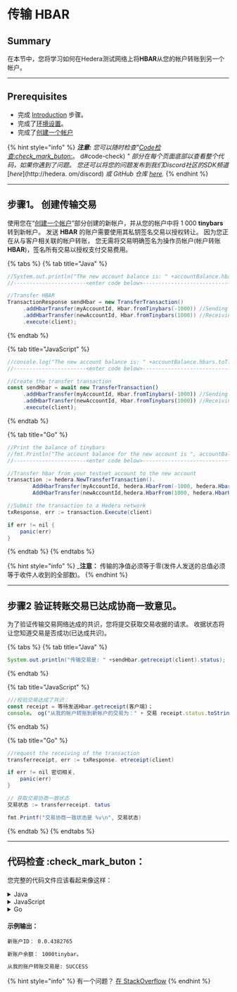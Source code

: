 # 传输 HBAR

## Summary

在本节中，您将学习如何在Hedera测试网络上将**HBAR**从您的帐户转账到另一个帐户。

***

## Prerequisites <a href="#pre-requisites" id="pre-requisites"></a>

- 完成 [Introduction](introduction.md) 步骤。
- 完成了[环境设置](环境-设置.md)。
- 完成了[创建一个帐户](创建一个帐户。md)

{% hint style="info" %}
_**注意:** 您可以随时检查"_[_Code检查:check_mark_buton:_](transfer-hbar)。 d#code-check) _" 部分在每个页面底部以查看整个代码，如果你遇到了问题。 您还可以将您的问题发布到我们Discord社区的SDK频道_ [_here_](http://hedera. om/discord) _或 GitHub 仓库_ [_here_](https://github.com/hashgraph/hedera-docs)_._
{% endhint %}

***

## 步骤1。 创建传输交易

使用您在“[创建一个帐户](create-an-account.md)”部分创建的新帐户，并从您的帐户中将 1 000 **tinybars** 转到新帐户。 发送 **HBAR** 的账户需要使用其私钥签名交易以授权转让。 因为您正在从与客户相关联的帐户转账， 您无需将交易明确签名为操作员帐户(帐户转账**HBAR**)，签名所有交易以授权支付交易费用。

{% tabs %}
{% tab title="Java" %}

```java
//System.out.println("The new account balance is: " +accountBalance.hbars);
//-----------------------<enter code below>--------------------------------------

//Transfer HBAR
TransactionResponse sendHbar = new TransferTransaction()
     .addHbarTransfer(myAccountId, Hbar.fromTinybars(-1000)) //Sending account
     .addHbarTransfer(newAccountId, Hbar.fromTinybars(1000)) //Receiving account
     .execute(client);
```

{% endtab %}

{% tab title="JavaScript" %}

```javascript
//console.log("The new account balance is: " +accountBalance.hbars.toTinybars() +" tinybar.");
//-----------------------<enter code below>--------------------------------------

//Create the transfer transaction
const sendHbar = await new TransferTransaction()
     .addHbarTransfer(myAccountId, Hbar.fromTinybars(-1000)) //Sending account
     .addHbarTransfer(newAccountId, Hbar.fromTinybars(1000)) //Receiving account
     .execute(client);
```

{% endtab %}

{% tab title="Go" %}

```java
//Print the balance of tinybars
//fmt.Println("The account balance for the new account is ", accountBalance.Hbars.AsTinybar())
//-----------------------<enter code below>--------------------------------------

//Transfer hbar from your testnet account to the new account
transaction := hedera.NewTransferTransaction().
        AddHbarTransfer(myAccountId, hedera.HbarFrom(-1000, hedera.HbarUnits.Tinybar)).
        AddHbarTransfer(newAccountId,hedera.HbarFrom(1000, hedera.HbarUnits.Tinybar))

//Submit the transaction to a Hedera network
txResponse, err := transaction.Execute(client)

if err != nil {
    panic(err)
}
```

{% endtab %}
{% endtabs %}

{% hint style="info" %}
_**注意：** 传输的净值必须等于零(发件人发送的总值必须等于收件人收到的全部数)。
{% endhint %}

***

## 步骤2 验证转账交易已达成协商一致意见。

为了验证传输交易网络达成的共识，您将提交获取交易收据的请求。 收据状态将让您知道交易是否成功(已达成共识)。

{% tabs %}
{% tab title="Java" %}

```java
System.out.println("传输交易是: " +sendHbar.getreceipt(client).status);
```

{% endtab %}

{% tab title="JavaScript" %}

```javascript
///校验交易达成了共识：
const receipt = 等待发送Hbar.getreceipt(客户端)；
console。 og("从我的帐户转账到新帐户的交易为：" + 交易 receipt.status.toString();
```

{% endtab %}

{% tab title="Go" %}

```java
//request the receiving of the transaction
transferreceipt, err := txResponse. etreceipt(client)

if err != nil 密切相关,
    panic(err)
}

// 获取交易协商一致状态
交易状态 := transferreceipt. tatus

fmt.Printf("交易协商一致状态是 %v\n", 交易状态)
```

{% endtab %}
{% endtabs %}

***

## 代码检查 :check_mark_buton：

您完整的代码文件应该看起来像这样：

<details>

<summary>Java</summary>

{% code title="HederaExamples.java" %}

```java
import com.hedera.hashgraph.sdk.Hbar;
import com.hedera.hashgraph.sdk.Client;
import io.github.cdimascio.dotenv.Dotenv;
import com.hedera.hashgraph.sdk.AccountId;
import com.hedera.hashgraph.sdk.PublicKey;
import com.hedera.hashgraph.sdk.PrivateKey;
import com.hedera.hashgraph.sdk.AccountBalance;
import com.hedera.hashgraph.sdk.AccountBalanceQuery;
import com.hedera.hashgraph.sdk.TransferTransaction;
import com.hedera.hashgraph.sdk.TransactionResponse;
import com.hedera.hashgraph.sdk.ReceiptStatusException;
import com.hedera.hashgraph.sdk.PrecheckStatusException;
import com.hedera.hashgraph.sdk.AccountCreateTransaction;

import java.util.concurrent.TimeoutException;

public class HederaExamples {

    public static void main(String[] args) throws TimeoutException, HederaPreCheckStatusException, HederaReceiptStatusException {

        //Grab your Hedera testnet account ID and private key
        AccountId myAccountId = AccountId.fromString(Dotenv.load().get("MY_ACCOUNT_ID"));
        PrivateKey myPrivateKey = PrivateKey.fromString(Dotenv.load().get("MY_PRIVATE_KEY"));
        
        // Create your connection to the Hedera network
        const client = Client.forTestnet();

        //Set your account as the client's operator
        client.setOperator(myAccountId, myPrivateKey);
  
        // Set default max transaction fee & max query payment
        client.setDefaultMaxTransactionFee(new Hbar(100));
        client.setDefaultMaxQueryPayment(new Hbar(50));

        // Generate a new key pair
        PrivateKey newAccountPrivateKey = PrivateKey.generateED25519();
        PublicKey newAccountPublicKey = newAccountPrivateKey.getPublicKey();

        //Create new account and assign the public key
        TransactionResponse newAccount = new AccountCreateTransaction()
                .setKey(newAccountPublicKey)
                .setInitialBalance( Hbar.fromTinybars(1000))
                .execute(client);

        // Get the new account ID
        AccountId newAccountId = newAccount.getReceipt(client).accountId;
        
        System.out.println("\nNew account ID: " +newAccountId);
        
        //Check the new account's balance
        AccountBalance accountBalance = new AccountBalanceQuery()
                .setAccountId(newAccountId)
                .execute(client);

        //Transfer HBAR
        TransactionResponse sendHbar = new TransferTransaction()
                .addHbarTransfer(myAccountId, Hbar.fromTinybars(-1000))
                .addHbarTransfer(newAccountId, Hbar.fromTinybars(1000))
                .execute(client);

        System.out.println("The transfer transaction was: " +sendHbar.getReceipt(client).status);

    }
}
```

{% endcode %}

</details>

<details>

<summary>JavaScript</summary>

{% code title="index.js" %}

```javascript
const {
  Hbar,
  Client,
  PrivateKey,
  AccountBalanceQuery,
  TransferTransaction,
  AccountCreateTransaction,
} = require("@hashgraph/sdk");
require("dotenv").config();

async function environmentSetup() {
  // Grab your Hedera testnet account ID and private key from your .env file
  const myAccountId = process.env.MY_ACCOUNT_ID;
  const myPrivateKey = process.env.MY_PRIVATE_KEY;

  // If we weren't able to grab it, we should throw a new error
  if (myAccountId == null || myPrivateKey == null) {
    throw new Error(
      "Environment variables myAccountId and myPrivateKey must be present"
    );
  }

  // Create your connection to the Hedera network
  const client = Client.forTestnet();

  //Set your account as the client's operator
  client.setOperator(myAccountId, myPrivateKey);

  // Set default max transaction fee & max query payment
  client.setDefaultMaxTransactionFee(new Hbar(100));
  client.setDefaultMaxQueryPayment(new Hbar(50));

  // Create new keys
  const newAccountPrivateKey = PrivateKey.generateED25519();
  const newAccountPublicKey = newAccountPrivateKey.publicKey;

  // Create a new account with 1,000 tinybar starting balance
  const newAccountTransactionResponse = await new AccountCreateTransaction()
    .setKey(newAccountPublicKey)
    .setInitialBalance(Hbar.fromTinybars(1000))
    .execute(client);

  // Get the new account ID
  const getReceipt = await newAccountTransactionResponse.getReceipt(client);
  const newAccountId = getReceipt.accountId;

  console.log("\nNew account ID: " + newAccountId);

  // Verify the account balance
  const accountBalance = await new AccountBalanceQuery()
    .setAccountId(newAccountId)
    .execute(client);

  console.log(
    "\nNew account balance is: " +
      accountBalance.hbars.toTinybars() +
      " tinybars."
  );

  // Create the transfer transaction
  const sendHbar = await new TransferTransaction()
    .addHbarTransfer(myAccountId, Hbar.fromTinybars(-1000))
    .addHbarTransfer(newAccountId, Hbar.fromTinybars(1000))
    .execute(client);

  // Verify the transaction reached consensus
  const transactionReceipt = await sendHbar.getReceipt(client);
  console.log(
    "\nThe transfer transaction from my account to the new account was: " +
      transactionReceipt.status.toString()
  );
}
environmentSetup();
```

{% endcode %}

</details>

<details>

<summary>Go</summary>

```go
package main

import (
	"fmt"
	"os"

	"github.com/hashgraph/hedera-sdk-go/v2"
	"github.com/joho/godotenv"
)

func main() {

	//Loads the .env file and throws an error if it cannot load the variables from that file correctly
	err := godotenv.Load(".env")
	if err != nil {
		panic(fmt.Errorf("Unable to load environment variables from .env file. Error:\n%v\n", err))
	}

	//Grab your testnet account ID and private key from the .env file
	myAccountId, err := hedera.AccountIDFromString(os.Getenv("MY_ACCOUNT_ID"))
	if err != nil {
		panic(err)
	}

	myPrivateKey, err := hedera.PrivateKeyFromString(os.Getenv("MY_PRIVATE_KEY"))
	if err != nil {
		panic(err)
	}

	//Create your testnet client
	client := hedera.ClientForTestnet()
	client.SetOperator(myAccountId, myPrivateKey)

	// Set default max transaction fee & max query payment
	client.SetDefaultMaxTransactionFee(hedera.HbarFrom(100, hedera.HbarUnits.Hbar))
	client.SetDefaultMaxQueryPayment(hedera.HbarFrom(50, hedera.HbarUnits.Hbar))

	//Generate new keys for the account you will create
	newAccountPrivateKey, err := hedera.PrivateKeyGenerateEd25519()
	if err != nil {
		panic(err)
	}

	newAccountPublicKey := newAccountPrivateKey.PublicKey()

	//Create new account and assign the public key
	newAccount, err := hedera.NewAccountCreateTransaction().
		SetKey(newAccountPublicKey).
		SetInitialBalance(hedera.HbarFrom(1000, hedera.HbarUnits.Tinybar)).
		Execute(client)

	//Request the receipt of the transaction
	receipt, err := newAccount.GetReceipt(client)
	if err != nil {
		panic(err)
	}

	//Get the new account ID from the receipt
	newAccountId := *receipt.AccountID

	//Print the new account ID to the console
	fmt.Printf("The new account ID is %v\n", newAccountId)

	//Create the account balance query
	query := hedera.NewAccountBalanceQuery().
		SetAccountID(newAccountId)

	//Sign with client operator private key and submit the query to a Hedera network
	accountBalance, err := query.Execute(client)
	if err != nil {
		panic(err)
	}

	//Print the balance of tinybars
	fmt.Println("The account balance for the new account is", accountBalance.Hbars.AsTinybar())

	//Transfer hbar from your testnet account to the new account
	transaction := hedera.NewTransferTransaction().
		AddHbarTransfer(myAccountId, hedera.HbarFrom(-1000, hedera.HbarUnits.Tinybar)).
		AddHbarTransfer(newAccountId, hedera.HbarFrom(1000, hedera.HbarUnits.Tinybar))

	//Submit the transaction to a Hedera network
	txResponse, err := transaction.Execute(client)

	if err != nil {
		panic(err)
	}

	//Request the receipt of the transaction
	transferReceipt, err := txResponse.GetReceipt(client)

	if err != nil {
		panic(err)
	}

	//Get the transaction consensus status
	transactionStatus := transferReceipt.Status

	fmt.Printf("The transaction consensus status is %v\n", transactionStatus)
}
```

</details>

#### 示例输出：

```bash
新账户ID： 0.0.4382765

新账户余额： 1000tinybar。

从我的账户转账交易是: SUCCESS
```

{% hint style="info" %}
有一个问题？ [在 StackOverflow](https://stackoverflow.com/questions/tagged/hedera-hashgraph)
{% endhint %}
